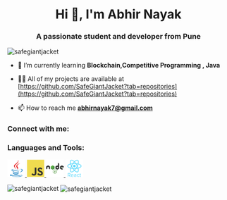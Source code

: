 <h1 align="center">Hi 👋, I'm Abhir Nayak</h1>
<h3 align="center">A passionate student and developer from Pune</h3>

<p align="left"> <img src="https://komarev.com/ghpvc/?username=safegiantjacket&label=Profile%20views&color=0e75b6&style=flat" alt="safegiantjacket" /> </p>

- 🌱 I’m currently learning **Blockchain,Competitive Programming , Java**

- 👨‍💻 All of my projects are available at [https://github.com/SafeGiantJacket?tab=repositories](https://github.com/SafeGiantJacket?tab=repositories)

- 📫 How to reach me **abhirnayak7@gmail.com**

<h3 align="left">Connect with me:</h3>
<p align="left">
</p>

<h3 align="left">Languages and Tools:</h3>
<p align="left"> <a href="https://www.java.com" target="_blank" rel="noreferrer"> <img src="https://raw.githubusercontent.com/devicons/devicon/master/icons/java/java-original.svg" alt="java" width="40" height="40"/> </a> <a href="https://developer.mozilla.org/en-US/docs/Web/JavaScript" target="_blank" rel="noreferrer"> <img src="https://raw.githubusercontent.com/devicons/devicon/master/icons/javascript/javascript-original.svg" alt="javascript" width="40" height="40"/> </a> <a href="https://nodejs.org" target="_blank" rel="noreferrer"> <img src="https://raw.githubusercontent.com/devicons/devicon/master/icons/nodejs/nodejs-original-wordmark.svg" alt="nodejs" width="40" height="40"/> </a> <a href="https://reactjs.org/" target="_blank" rel="noreferrer"> <img src="https://raw.githubusercontent.com/devicons/devicon/master/icons/react/react-original-wordmark.svg" alt="react" width="40" height="40"/> </a> </p>

<p><img align="left" src="https://github-readme-stats.vercel.app/api/top-langs?username=safegiantjacket&show_icons=true&locale=en&layout=compact" alt="safegiantjacket" /></p>

<p>&nbsp;<img align="center" src="https://github-readme-stats.vercel.app/api?username=safegiantjacket&show_icons=true&locale=en" alt="safegiantjacket" /></p>


